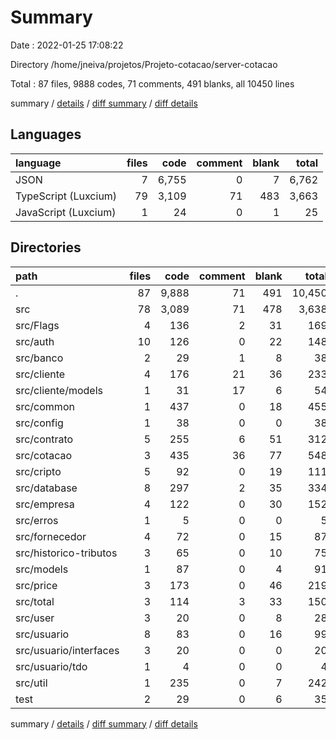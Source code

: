 # Summary

Date : 2022-01-25 17:08:22

Directory /home/jneiva/projetos/Projeto-cotacao/server-cotacao

Total : 87 files,  9888 codes, 71 comments, 491 blanks, all 10450 lines

summary / [details](details.md) / [diff summary](diff.md) / [diff details](diff-details.md)

## Languages
| language | files | code | comment | blank | total |
| :--- | ---: | ---: | ---: | ---: | ---: |
| JSON | 7 | 6,755 | 0 | 7 | 6,762 |
| TypeScript (Luxcium) | 79 | 3,109 | 71 | 483 | 3,663 |
| JavaScript (Luxcium) | 1 | 24 | 0 | 1 | 25 |

## Directories
| path | files | code | comment | blank | total |
| :--- | ---: | ---: | ---: | ---: | ---: |
| . | 87 | 9,888 | 71 | 491 | 10,450 |
| src | 78 | 3,089 | 71 | 478 | 3,638 |
| src/Flags | 4 | 136 | 2 | 31 | 169 |
| src/auth | 10 | 126 | 0 | 22 | 148 |
| src/banco | 2 | 29 | 1 | 8 | 38 |
| src/cliente | 4 | 176 | 21 | 36 | 233 |
| src/cliente/models | 1 | 31 | 17 | 6 | 54 |
| src/common | 1 | 437 | 0 | 18 | 455 |
| src/config | 1 | 38 | 0 | 0 | 38 |
| src/contrato | 5 | 255 | 6 | 51 | 312 |
| src/cotacao | 3 | 435 | 36 | 77 | 548 |
| src/cripto | 5 | 92 | 0 | 19 | 111 |
| src/database | 8 | 297 | 2 | 35 | 334 |
| src/empresa | 4 | 122 | 0 | 30 | 152 |
| src/erros | 1 | 5 | 0 | 0 | 5 |
| src/fornecedor | 4 | 72 | 0 | 15 | 87 |
| src/historico-tributos | 3 | 65 | 0 | 10 | 75 |
| src/models | 1 | 87 | 0 | 4 | 91 |
| src/price | 3 | 173 | 0 | 46 | 219 |
| src/total | 3 | 114 | 3 | 33 | 150 |
| src/user | 3 | 20 | 0 | 8 | 28 |
| src/usuario | 8 | 83 | 0 | 16 | 99 |
| src/usuario/interfaces | 3 | 20 | 0 | 0 | 20 |
| src/usuario/tdo | 1 | 4 | 0 | 0 | 4 |
| src/util | 1 | 235 | 0 | 7 | 242 |
| test | 2 | 29 | 0 | 6 | 35 |

summary / [details](details.md) / [diff summary](diff.md) / [diff details](diff-details.md)